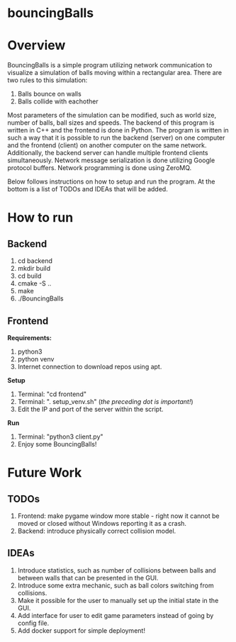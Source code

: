 # bouncingBalls

Overview
===================================================

BouncingBalls is a simple program utilizing network communication to visualize a simulation of balls
moving within a rectangular area. There are two rules to this simulation:  

1. Balls bounce on walls
2. Balls collide with eachother

Most parameters of the simulation can be modified, such as world size, number of balls, ball sizes and speeds. 
The backend of this program is written in C++ and the frontend is done in Python. The program is written in 
such a way that it is possible to run the backend (server) on one computer and the frontend (client) on 
another computer on the same network. Additionally, the backend server can handle multiple frontend clients simultaneously.
Network message serialization is done utilizing Google protocol buffers. Network programming is done using ZeroMQ.

Below follows instructions on how to setup and run the program. At the bottom is a list of TODOs and IDEAs that will be added.

How to run
===================================================

Backend  
---------------------------------------------------
1. cd backend
2. mkdir build
3. cd build
4. cmake -S ..
5. make
6. ./BouncingBalls

Frontend  
---------------------------------------------------

**Requirements:**
1. python3
2. python venv
3. Internet connection to download repos using apt.

**Setup**  
1. Terminal: "cd frontend"
2. Terminal: ". setup_venv.sh" (*the preceding dot is important!*)
3. Edit the IP and port of the server within the script.

**Run**
1. Terminal: "python3 client.py"
2. Enjoy some BouncingBalls!

Future Work
===================================================

TODOs
---------------------------------------------------

1. Frontend: make pygame window more stable - right now it cannot be moved or closed without Windows reporting 
it as a crash.
2. Backend: introduce physically correct collision model.

IDEAs
---------------------------------------------------

1. Introduce statistics, such as number of collisions between balls and between walls that can be presented
in the GUI.
2. Introduce some extra mechanic, such as ball colors switching from collisions.
3. Make it possible for the user to manually set up the initial state in the GUI.
4. Add interface for user to edit game parameters instead of going by config file.
5. Add docker support for simple deployment!
